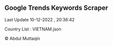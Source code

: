

## Google Trends Keywords Scraper 
 
Last Update 10-12-2022 , 20:36:42

Country List :
VIETNAM.json



© Abdul Muttaqin 
